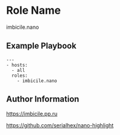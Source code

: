 Role Name
=========

imbicile.nano

Example Playbook
----------------

    ---
    - hosts: 
      - all
      roles:
        - imbicile.nano

Author Information
------------------

https://imbicile.pp.ru

https://github.com/serialhex/nano-highlight

